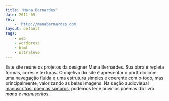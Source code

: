 ```yaml
---
title: "Mana Bernardes"
date: 2011-09
rel:
	- 'http://manabernardes.com'
layout: default
tags:
	- web
	- wordpress
	- html
	- ultraleve
---
```


Este site reúne os projetos da designer Mana Bernardes. Sua obra é repleta formas, cores e texturas. O objetivo do site é apresentar o portfolio com uma navegação fluida e uma estrutura simples e coerente com o todo, mas principalmente, valorizando as belas imagens. Na seção audiovisual [manuscritos: poemas sonoros](http://manabernardes.com/trabalhos/um-dois-tres-quatro/), podemos ler e ouvir os poemas do livro _mana e manuscritos_.